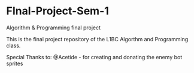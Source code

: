 # FInal-Project-Sem-1
Algorithm &amp; Programming final project

This is the final project repository of the L1BC Algorthm and Programming class. 



Special Thanks to:
@Acetide - for creating and donating the enemy bot sprites
